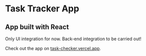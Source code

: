 # Task Tracker App

## App built with React

Only UI integration for now. Back-end integration to be carried out!

Check out the app on [task-checker.vercel.app](https://task-checker.vercel.app/).
